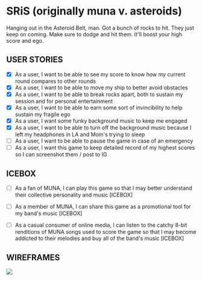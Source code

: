 <h1>SRiS (originally muna v. asteroids)</h1>

Hanging out in the Asteroid Belt, man. Got a bunch of rocks to hit. They just keep on coming. Make sure to dodge and hit them. It'll boost your high score and ego. 

<h2>USER STORIES</h2>

- [x] As a user, I want to be able to see my score to know how my current round compares to other rounds
- [x] As a user, I want to be able to move my ship to better avoid obstacles
- [x] As a user, I want to be able to break rocks apart, both to sustain my session and for personal entertainment
- [x] As a user, I want to be able to earn some sort of invincibility to help sustain my fragile ego
- [x] As a user, I want some funky background music to keep me engaged
- [x] As a user, I want to be able to turn off the background music because I left my headphones in LA and Mom's trying to sleep
- [ ] As a user, I want to be able to pause the game in case of an emergency
- [ ] As a user, I want this game to keep detailed record of my highest scores so I can screenshot them / post to IG

<h2> ICEBOX </h2>

- [ ] As a fan of MUNA, I can play this game so that I may better understand their collective personality and music [ICEBOX]

- [ ] As a member of MUNA, I can share this game as a promotional tool for my band's music [ICEBOX]

- [ ] As a casual consumer of online media, I can listen to the catchy 8-bit renditions of MUNA songs used to score the game so that I may become addicted to their melodies and buy all of the band's music [ICEBOX]


<h2>WIREFRAMES</h2>

<image src="https://i.imgur.com/oeuusNt.png">